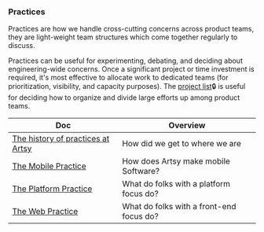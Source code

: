 ### Practices

Practices are how we handle cross-cutting concerns across product teams, they are light-weight team structures
which come together regularly to discuss.

Practices can be useful for experimenting, debating, and deciding about engineering-wide concerns. Once a significant project or time investment is required, it's most effective to allocate work to dedicated teams (for prioritization, visibility, and capacity purposes). The [project list](https://www.notion.so/artsy/17c4b550458a4cb8bcbf1b68060d63e6?v=2b874803f96c483bbdc2e80b7fbd25f9)🔒 is useful for deciding how to organize and divide large efforts up among product teams.


<!-- prettier-ignore-start -->
<!-- start_toc -->
| Doc | Overview |
|--|--|
| [The history of practices at Artsy](/practices/history.md#readme) | How did we get to where we are |
| [The Mobile Practice](/practices/mobile.md#readme) | How does Artsy make mobile Software? |
| [The Platform Practice](/practices/platform.md#readme) | What do folks with a platform focus do? |
| [The Web Practice](/practices/web.md#readme) | What do folks with a front-end focus do? |
<!-- end_toc -->
<!-- prettier-ignore-end -->
